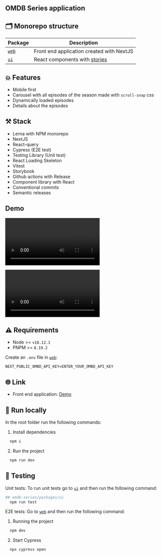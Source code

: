## OMDB Series application

## 🗂 Monorepo structure

| Package                                               | Description                                                                            |
| ----------------------------------------------------- | -------------------------------------------------------------------------------------- |
| [`web`](./apps/web)                                   | Front end application created with NextJS                                              |
| [`ui`](./packages/ui)                                 | React components with [stories](https://storybook.js.org/)                             |

## 💥 Features

- Mobile first
- Carousel with all episodes of the season made with `scroll-snap` css
- Dynamically loaded episodes
- Details about the episodes

## ⚒️ Stack
- Lerna with NPM monorepo
- NextJS
- React-query
- Cypress (E2E test)
- Testing Library (Unit test)
- React Loading Skeleton
- Vitest
- Storybook
- Github actions with Release
- Component library with React
- Conventional commits
- Semantic releases

## Demo

![Mobile](.github/demo/mobile-demo.mp4)

![Desktop](.github/demo/desktop-demo.mp4)

## ⚠️ Requirements

- Node >= `v18.12.1`
- PNPM >= `8.19.2`

Create an `.env` file in [`web`](./apps/web):

```
NEXT_PUBLIC_OMBD_API_KEY=ENTER_YOUR_OMBD_API_KEY
```

## 🌐 Link

- Front end application: [Demo](https://omdb-series-web.vercel.app/)

## 🚀 Run locally

In the root folder run the following commands:

1. Install dependencies

```bash
  npm i
```

2. Run the project

```bash
  npm run dev
```

## 🚦 Testing

Unit tests: To run unit tests go to [`ui`](./packages/ui) and then run the following command:

```bash
## omdb-series/packages/ui
  npm run test
```

E2E tests: Go to [`web`](./apps/web) and then run the following command:

1. Running the project

```bash
  npm dev
```

2. Start Cypress

```bash
  npx cypress open
```
